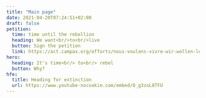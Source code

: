 ```yaml
---
title: "Main page"
date: 2021-04-20T07:24:51+02:00
draft: false
petition:
  time: time until the rebellion
  heading: We want<br/>to<br/>live
  button: Sign the petition
  link: https://act.campax.org/efforts/nous-voulons-vivre-wir-wollen-leben-vogliamo-vivere
hero:
  heading: It's time<br/> to<br/> rebel
  button: Why? 
hfe:
  title: Heading for extinction
  url: https://www.youtube-nocookie.com/embed/O_g3zoL8TFU
---
```

